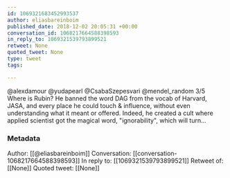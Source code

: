 ```yaml
---
id: 1069321683452993537
author: eliasbareinboim
published_date: 2018-12-02 20:05:31 +00:00
conversation_id: 1068217664588398593
in_reply_to: 1069321539793899521
retweet: None
quoted_tweet: None
type: tweet
tags:

---
```


@alexdamour @yudapearl @CsabaSzepesvari @mendel_random 3/5 Where is Rubin? He banned the word DAG from the vocab of Harvard, JASA, and every place he could touch &amp; influence, without even understanding what it meant or offered. Indeed, he created a cult where applied scientist got the magical word, "ignorability", which will turn...

### Metadata

Author: [[@eliasbareinboim]]
Conversation: [[conversation-1068217664588398593]]
In reply to: [[1069321539793899521]]
Retweet of: [[None]]
Quoted tweet: [[None]]
